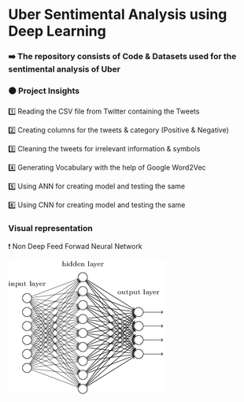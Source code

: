 # Uber Sentimental Analysis using Deep Learning 

### ➡️ The repository consists of Code & Datasets used for the sentimental analysis of Uber 

### ⚫️ Project Insights

1️⃣ Reading the CSV file from Twitter containing the Tweets 

2️⃣ Creating columns for the tweets & category (Positive & Negative)

3️⃣ Cleaning the tweets for irrelevant information & symbols 

4️⃣ Generating Vocabulary with the help of Google Word2Vec

5️⃣ Using ANN for creating model and testing the same 

6️⃣ Using CNN for creating model and testing the same

### Visual representation

❗️ Non Deep Feed Forwad Neural Network 

![](https://github.com/yashindulkar/Uber-Deep-Learning/blob/master/Images/Non%20DNN.png)


